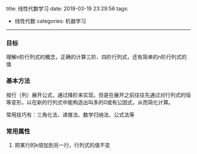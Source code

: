 title: 线性代数学习
date: 2019-03-19 23:29:56
tags: 
- 线性代数
categories: 机器学习
---


### 目标
理解n阶行列式的概念，正确的计算三阶、四阶行列式，还有简单的n阶行列式的值

### 基本方法
按行（列）展开公式，通过降阶来实现。但是在展开之前往往先通过对行列式的恒等变形，以在新的行列式中能构造出叫多的0或有公因式，从而简化计算。

常用技巧有：三角化法、递推法、数学归纳法、公式法等


### 常用属性

1. 把某行的k倍加到另一行，行列式的值不变
